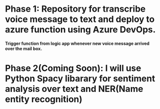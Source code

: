# Phase 1: Repository for transcribe voice message to text and deploy to azure function using Azure DevOps.
####    Trigger function from logic app whenever new voice message arrived over the mail box.
# Phase 2(Coming Soon): I will use Python Spacy libarary for sentiment analysis over text and NER(Name entity recognition)
